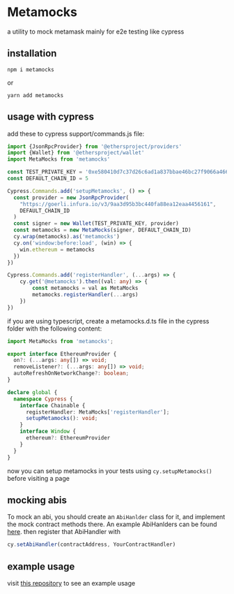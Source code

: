 # Metamocks

a utility to mock metamask mainly for e2e testing like cypress

## installation

```
npm i metamocks
```

or

```
yarn add metamocks
```

## usage with cypress

add these to cypress support/commands.js file:

```ts
import {JsonRpcProvider} from '@ethersproject/providers'
import {Wallet} from '@ethersproject/wallet'
import MetaMocks from 'metamocks'

const TEST_PRIVATE_KEY = '0xe580410d7c37d26c6ad1a837bbae46bc27f9066a466fb3a66e770523b4666d19'
const DEFAULT_CHAIN_ID = 5

Cypress.Commands.add('setupMetamocks', () => {
  const provider = new JsonRpcProvider(
    "https://goerli.infura.io/v3/9aa3d95b3bc440fa88ea12eaa4456161",
    DEFAULT_CHAIN_ID
  )
  const signer = new Wallet(TEST_PRIVATE_KEY, provider)
  const metamocks = new MetaMocks(signer, DEFAULT_CHAIN_ID)
  cy.wrap(metamocks).as('metamocks')
  cy.on('window:before:load', (win) => {
    win.ethereum = metamocks
  })
})

Cypress.Commands.add('registerHandler', (...args) => {
    cy.get('@metamocks').then((val: any) => {
        const metamocks = val as MetaMocks
        metamocks.registerHandler(...args)
    })
})
```

if you are using typescript, create a metamocks.d.ts file in the cypress folder with the following content:

```ts
import MetaMocks from 'metamocks';

export interface EthereumProvider {
  on?: (...args: any[]) => void;
  removeListener?: (...args: any[]) => void;
  autoRefreshOnNetworkChange?: boolean;
}

declare global {
  namespace Cypress {
    interface Chainable {
      registerHandler: MetaMocks['registerHandler'];
      setupMetamocks(): void;
    }
    interface Window {
      ethereum?: EthereumProvider
    }
  }
}
```

now you can setup metamocks in your tests using `cy.setupMetamocks()` before visiting a page

## mocking abis

To mock an abi, you should create an `AbiHanlder` class for it, and implement the mock contract methods there. An
example AbiHanlders can be
found [here](https://github.com/Song-Dust/interface/blob/master/cypress/utils/abihandlers). then register that
AbiHandler with

```ts
cy.setAbiHandler(contractAddress, YourContractHandler)
```

## example usage

visit [this repository](https://github.com/Song-Dust/interface/tree/master/cypress) to see an example usage